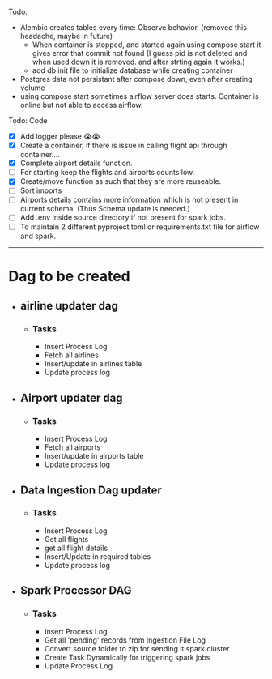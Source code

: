 Todo:

- Alembic creates tables every time: Observe behavior. (removed this headache, maybe in future)
  - When container is stopped, and started again using compose start it gives error that commit not found (I guess pid is not deleted and when used down it is removed. and after strting again it works.)
  - add db init file to initialize database while creating container
- Postgres data not persistant after compose down, even after creating volume
- using compose start sometimes airflow server does starts. Container is online but not able to access airflow.

Todo: Code

- [x] Add logger please 😭😭
- [x] Create a container, if there is issue in calling flight api through container....
- [x] Complete airport details function.
- [ ] For starting keep the flights and airports counts low.
- [x] Create/move function as such that they are more reuseable.
- [ ] Sort imports
- [ ] Airports details contains more information which is not present in current schema. (Thus Schema update is needed.)
- [ ] Add .env inside source directory if not present for spark jobs.
- [ ] To maintain 2 different pyproject toml or requirements.txt file for airflow and spark.

---

# Dag to be created

- ## airline updater dag

  - ### Tasks
    - Insert Process Log
    - Fetch all airlines
    - Insert/update in airlines table
    - Update process log

- ## Airport updater dag

  - ### Tasks
    - Insert Process Log
    - Fetch all airports
    - Insert/update in airports table
    - Update process log

- ## Data Ingestion Dag updater

  - ### Tasks
    - Insert Process Log
    - Get all flights
    - get all flight details
    - Insert/Update in required tables
    - Update process log

- ## Spark Processor DAG
  - ### Tasks
    - Insert Process Log
    - Get all 'pending' records from Ingestion File Log
    - Convert source folder to zip for sending it spark cluster
    - Create Task Dynamically for triggering spark jobs
    - Update Process Log
